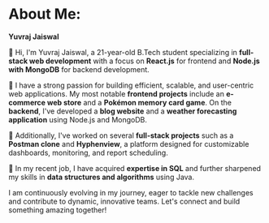 
# About Me:

**Yuvraj Jaiswal**  

👋 Hi, I'm Yuvraj Jaiswal, a 21-year-old B.Tech student specializing in **full-stack web development** with a focus on **React.js** for frontend and **Node.js with MongoDB** for backend development.  

🌟 I have a strong passion for building efficient, scalable, and user-centric web applications. My most notable **frontend projects** include an **e-commerce web store** and a **Pokémon memory card game**. On the **backend**, I've developed a **blog website** and a **weather forecasting application** using Node.js and MongoDB.

🚀 Additionally, I've worked on several **full-stack projects** such as a **Postman clone** and **Hyphenview**, a platform designed for customizable dashboards, monitoring, and report scheduling.  

🔧 In my recent job, I have acquired **expertise in SQL** and further sharpened my skills in **data structures and algorithms** using Java.

I am continuously evolving in my journey, eager to tackle new challenges and contribute to dynamic, innovative teams. Let's connect and build something amazing together!
